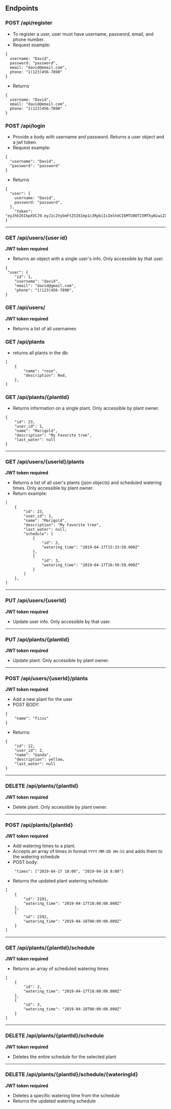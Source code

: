 ## Endpoints

### POST /api/register
* To register a user, user must have username, password, email, and phone number.
* Request example: 
```
{
  username: "David",
  password: "password",
  email: "david@email.com",
  phone: "1(123)456-7890"
}
```
* Returns
```
{
  username: "David",
  email: "david@email.com",
  phone: "1(123)456-7890"
}
```

### POST /api/login
* Provide a body with username and password. Returns a user object and a jwt token.
* Request example:
```
{
  "username": "David",
  "password": "password"
}
```
* Returns 
```
{
  "user": {
    username: "David",
    password: "password",
  },
    "token": "eyJhbI6IkpXVCJ9.eyJ1c2VybmFtZSI6Imp1c3RpbiIsImlhdCI6MTU0OTI5MTkyNiwiZXhwmTIW7fdXkrA8"
}
```
---
### GET /api/users/{user id}
**JWT token required**
* Returns an object with a single user's info. Only accessible by that user.
```
{
 "user": {
    "id": 1,
    "username": "david",
    "email": "david@gmail.com",
    "phone": "1(123)456-7890",
}
```
### GET /api/users/
**JWT token required**
* Returns a list of all usernames

### GET /api/plants
* returns all plants in the db:
```
[
    {
        "name": "rose",
        "description": Red,
    },
]
```
### GET /api/plants/{plantId}
* Returns information on a single plant. Only accessible by plant owner.
```
{
    "id": 23,
    "user_id": 1,
    "name": "Marigold",
    "description": "My Favorite tree",
    "last_water": null
}
```
---
### GET /api/users/{userId}/plants
**JWT token required**
* Returns a list of all user's plants (json objects) and scheduled watering times. Only accessible by plant owner.
* Return example:
```
[
    {
        "id": 23,
        "user_id": 1,
        "name": "Marigold",
        "description": "My Favorite tree",
        "last_water": null,
        "schedule": [
            {
                "id": 2,
                "watering_time": "2019-04-17T15:33:50.000Z"
            },
            {
                "id": 3,
                "watering_time": "2019-04-17T16:50:50.000Z"
            }
        ]
    },
]
```
---
### PUT /api/users/{userId}
**JWT token required**
* Update user info. Only accessible by that user.

---
### PUT /api/plants/{plantId}
**JWT token required**
* Update plant. Only accessible by plant owner.

---
### POST /api/users/{userId}/plants
**JWT token required**
* Add a new plant for the user
* POST BODY:
```
{
	"name": "ficus"
}
```
* Returns:
```
{
    "id": 12,
    "user_id": 2,
    "name": "Ganda",
    "description": yellow,
    "last_water": null
}
```
---
### DELETE /api/plants/{plantId}
**JWT token required**
* Delete plant. Only accessible by plant owner.

---
### POST /api/plants/{plantId}
**JWT token required**
* Add watering times to a plant.
* Accepts an array of times in format `YYYY-MM-DD HH:SS` and adds them to the watering schedule
* POST body:
```
	"times": ["2019-04-17 18:00", "2019-04-18 8:00"]
```
* Returns the updated plant watering schedule:
```
[
    {
        "id": 2191,
        "watering_time": "2019-04-17T18:00:00.000Z"
    },
    {
        "id": 2192,
        "watering_time": "2019-04-18T08:00:00.000Z"
    }
]
```
---
### GET /api/plants/{plantId}/schedule
**JWT token required**
* Returns an array of scheduled watering times
```
[
    {
        "id": 2,
        "watering_time": "2019-04-17T18:00:00.000Z"
    },
    {
        "id": 3,
        "watering_time": "2019-04-18T08:00:00.000Z"
    }
]
```

---
### DELETE /api/plants/{plantId}/schedule
**JWT token required**
* Deletes the entire schedule for the selected plant

---
### DELETE /api/plants/{plantId}/schedule/{wateringId}
**JWT token required**
* Deletes a specific watering time from the schedule
* Returns the updated watering schedule
